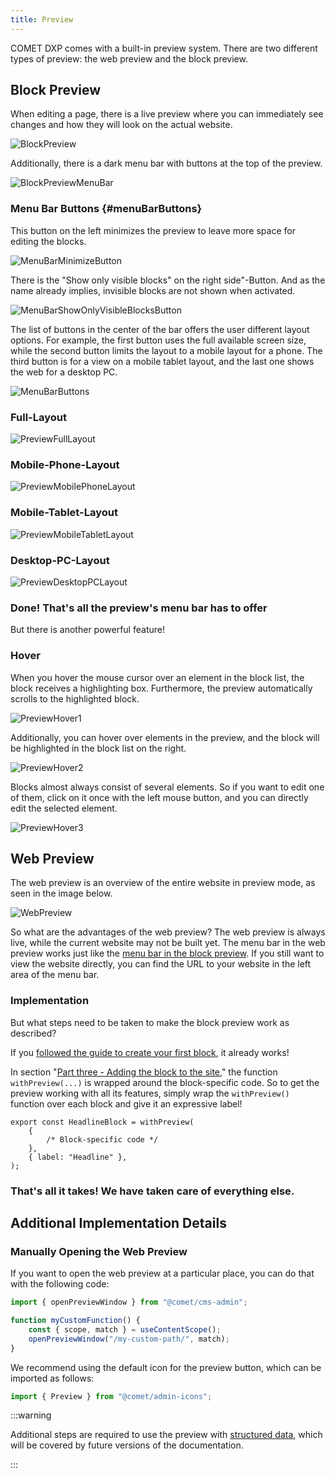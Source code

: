 ```yaml
---
title: Preview
---
```


COMET DXP comes with a built-in preview system. There are two different types of preview: the web preview and the block preview.

## Block Preview

When editing a page, there is a live preview where you can immediately see changes and how they will look on the actual website.

![BlockPreview](images/block-preview.png)

Additionally, there is a dark menu bar with buttons at the top of the preview.

![BlockPreviewMenuBar](images/block-preview-menu-bar.png)

### Menu Bar Buttons {#menuBarButtons}

This button on the left minimizes the preview to leave more space for editing the blocks.

![MenuBarMinimizeButton](images/menu-bar-minimize-button.png)

There is the "Show only visible blocks" on the right side"-Button. And as the name already implies, invisible blocks are not shown when activated.

![MenuBarShowOnlyVisibleBlocksButton](images/menu-bar-show-only-visible-blocks-button.png)

The list of buttons in the center of the bar offers the user different layout options. For example, the first button uses the full available screen size, while the second button limits the layout to a mobile layout for a phone. The third button is for a view on a mobile tablet layout, and the last one shows the web for a desktop PC.

![MenuBarButtons](images/menu-bar-buttons.png)

### Full-Layout

![PreviewFullLayout](images/preview-full-layout.png)

### Mobile-Phone-Layout

![PreviewMobilePhoneLayout](images/preview-mobile-phone-layout.png)

### Mobile-Tablet-Layout

![PreviewMobileTabletLayout](images/preview-mobile-tablet-layout.png)

### Desktop-PC-Layout

![PreviewDesktopPCLayout](images/preview-desktop-pc-layout.png)

### Done! That's all the preview's menu bar has to offer

But there is another powerful feature!

### Hover

When you hover the mouse cursor over an element in the block list, the block receives a highlighting box. Furthermore, the preview automatically scrolls to the highlighted block.

![PreviewHover1](images/preview-hover1.png)

Additionally, you can hover over elements in the preview, and the block will be highlighted in the block list on the right.

![PreviewHover2](images/preview-hover2.png)

Blocks almost always consist of several elements. So if you want to edit one of them, click on it once with the left mouse button, and you can directly edit the selected element.

![PreviewHover3](images/preview-hover3.png)

## Web Preview

The web preview is an overview of the entire website in preview mode, as seen in the image below.

![WebPreview](images/web-preview.png)

So what are the advantages of the web preview? The web preview is always live, while the current website may not be built yet. The menu bar in the web preview works just like the [menu bar in the block preview](#menuBarButtons). If you still want to view the website directly, you can find the URL to your website in the left area of the menu bar.

### Implementation

But what steps need to be taken to make the block preview work as described?

If you [followed the guide to create your first block](../core-concepts/blocks/your-first-block), it already works!

In section "[Part three - Adding the block to the site](../core-concepts/blocks/your-first-block#partThree)," the function `withPreview(...)` is wrapped around the block-specific code. So to get the preview working with all its features, simply wrap the `withPreview()` function over each block and give it an expressive label!

```tsx title="HeadlineBlock.tsx"
export const HeadlineBlock = withPreview(
    {
        /* Block-specific code */
    },
    { label: "Headline" },
);
```

### That's all it takes! We have taken care of everything else.

## Additional Implementation Details

### Manually Opening the Web Preview

If you want to open the web preview at a particular place, you can do that with the following code:

```ts
import { openPreviewWindow } from "@comet/cms-admin";

function myCustomFunction() {
    const { scope, match } = useContentScope();
    openPreviewWindow("/my-custom-path/", match);
}
```

We recommend using the default icon for the preview button, which can be imported as follows:

```ts
import { Preview } from "@comet/admin-icons";
```

:::warning

Additional steps are required to use the preview with [structured data](../../core-concepts/structured-data), which will be covered by future versions of the documentation.

:::
